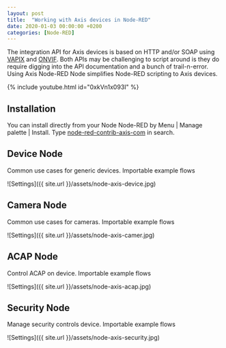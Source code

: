 ```yaml
---
layout: post
title:  "Working with Axis devices in Node-RED"
date: 2020-01-03 00:00:00 +0200
categories: [Node-RED]
---
```


The integration API for Axis devices is based on HTTP and/or SOAP using [VAPIX](https://www.axis.com/vapix-library/) and [ONVIF](https://www.onvif.org/). 
Both APIs may be challenging to script around is they do require digging into the API documentation and a bunch of trail-n-error.  Using Axis Node-RED Node simplifies Node-RED scripting to Axis devices.

{% include youtube.html id="0xkVn1x093I" %}
  
  
## Installation
You can install directly from your Node Node-RED by Menu | Manage palette | Install.  Type [node-red-contrib-axis-com](https://flows.nodered.org/node/node-red-contrib-axis-com) in search.

## Device Node
Common use cases for generic devices.  Importable example flows  

![Settings]({{ site.url }}/assets/node-axis-device.jpg)

## Camera Node
Common use cases for cameras.  Importable example flows  

![Settings]({{ site.url }}/assets/node-axis-camer.jpg)

## ACAP Node
Control ACAP on device.  Importable example flows  

![Settings]({{ site.url }}/assets/node-axis-acap.jpg)

## Security Node
Manage security controls device.  Importable example flows  

![Settings]({{ site.url }}/assets/node-axis-security.jpg)

